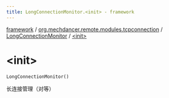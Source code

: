 ```yaml
---
title: LongConnectionMonitor.<init> - framework
---
```


[framework](../../index.html) / [org.mechdancer.remote.modules.tcpconnection](../index.html) / [LongConnectionMonitor](index.html) / [&lt;init&gt;](./-init-.html)

# &lt;init&gt;

`LongConnectionMonitor()`

长连接管理（对等）

